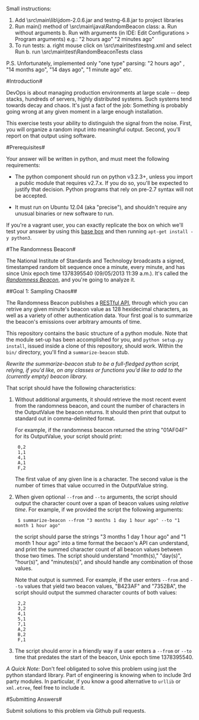 Small instructions:
1. Add \src\main\lib\jdom-2.0.6.jar and testng-6.8.jar to project libraries
2. Run main() method of \src\main\java\RandomBeacon class:
    a. Run without arguments
    b. Run with arguments (in IDE: Edit Configurations > Program arguments) e.g.:  "2 hours ago" "2 minutes ago"
3. To run tests:
    a. right mouse click on  \src\main\test\testng.xml and select Run
    b. run \src\main\test\RandomBeaconTests class

P.S. Unfortunately, implemented only "one type" parsing: "2 hours ago" , "14 months ago", "14 days ago", "1 minute ago" etc.


#Introduction#

DevOps is about managing production environments at large scale -- deep
stacks, hundreds of servers, highly distributed systems. Such systems
tend towards decay and chaos. It's just a fact of the job: Something is
probably going wrong at any given moment in a large enough installation.

This exercise tests your ability to distinguish the signal from the
noise. First, you will organize a random input into meaningful output.
Second, you'll report on that output using software.

#Prerequisites#

Your answer will be written in python, and must meet the
following requirements:

 * The python component should run on python v3.2.3+, unless you import
   a public module that requires v2.7.x. If you do so, you'll be expected
   to justify that decision. Python programs that rely on pre-2.7 syntax
   will not be accepted.

 * It must run on Ubuntu 12.04 (aka "precise"), and shouldn't require
   any unusual binaries or new software to run.

If you're a vagrant user, you can exactly replicate the box on which
we'll test your answer by using this [base
box](https://cloud-images.ubuntu.com/vagrant/precise/current/precise-server-cloudimg-amd64-vagrant-disk1.box)
and then running `apt-get install -y python3`.

#The Randomness Beacon#

The National Institute of Standards and Technology broadcasts a signed,
timestamped random bit sequence once a minute, every minute, and has
since Unix epoch time 1378395540 (09/05/2013 11:39 a.m.). It's called
the [_Randomness Beacon_](http://www.nist.gov/itl/csd/ct/nist_beacon.cfm), and you're
going to analyze it.

##Goal 1: Sampling Chaos##

The Randomness Beacon publishes a [RESTful
API](https://beacon.nist.gov/home), through which you can retrive any
given minute's beacon value as 128 hexidecimal characters, as well as a
variety of other authentication data. Your first goal is to summarize
the beacon's emissions over arbitrary amounts of time.

This repository contains the basic structure of a python module. Note
that the module set-up has been accomplished for you, and `python
setup.py install`, issued inside a clone of this repository, should
work. Within the `bin/` directory, you'll find a `summarize-beacon`
stub.

*Rewrite the summarize-beacon stub to be a full-fledged python script,
relying, if you'd like, on any classes or functions you'd like to add to
the (currently empty) beacon library.*

That script should have the following characteristics:

1. Without additional arguments, it should retrieve the most recent
   event from the randomness beacon, and count the number of characters
   in the OutputValue the beacon returns. It should then print that output
   to standard out in comma-delimited format.

   For example, if the randomness beacon returned the string "01AF04F" for
   its OutputValue, your script should print:

        0,2
        1,1
        4,1
        A,1
        F,2

   The first value of any given line is a character. The second value is
   the number of times that value occurred in the OutputValue string.

2. When given optional `--from` and `--to` arguments, the script should
   output the character count over a span of beacon values using
   *relative time*. For example, if we provided the script the following
   arguments:

        $ summarize-beacon --from "3 months 1 day 1 hour ago" --to "1 month 1 hour ago"

   the script should parse the strings "3 months 1 day 1 hour ago" and "1
   month 1 hour ago" into a time format the becaon's API can understand,
   and print the summed character count of all beacon values between those
   two times. The script should understand "month(s)," "day(s)", "hour(s)",
   and "minutes(s)", and should handle any combination of those values.

   Note that output is summed. For example, if the user enters `--from` and
   `--to` values that yield two beacon values, "B423AF" and "7352BA", the
   script should output the summed character counts of both values:

        2,2
        3,2
        4,1
        5,1
        7,1
        A,2
        B,2
        F,1

3. The script should error in a friendly way if a user enters a `--from`
   or `--to` time that predates the start of the beacon, Unix epoch time
   1378395540.

*A Quick Note:* Don't feel obligated to solve this problem using just
the python standard library. Part of engineering is knowing when to
include 3rd party modules. In particular, if you know a good alternative
to `urllib` or `xml.etree`, feel free to include it.

#Submitting Answers#

Submit solutions to this problem via Github pull requests.

